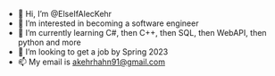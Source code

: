 - 👋 Hi, I’m @ElseIfAlecKehr
- 👀 I’m interested in becoming a software engineer
- 🌱 I’m currently learning C#, then C++, then SQL, then WebAPI, then python and more
- 💞️ I’m looking to get a job by Spring 2023
- 📫 My email is akehrhahn91@gmail.com

<!--- 
ElseIfAlecKehr/ElseIfAlecKehr is a ✨ special ✨ repository because its `README.md` (this file) appears on your GitHub profile.
You can click the Preview link to take a look at your changes.
--->
